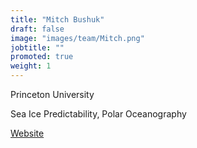 ```yaml
---
title: "Mitch Bushuk"
draft: false
image: "images/team/Mitch.png"
jobtitle: ""
promoted: true
weight: 1
---
```



Princeton University

Sea Ice Predictability, Polar Oceanography

[Website](https://www.gfdl.noaa.gov/mitch-bushuk/)
